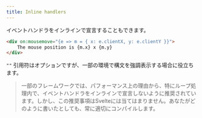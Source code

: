 ```yaml
---
title: Inline handlers
---
```


イベントハンドラをインラインで宣言することもできます。

```html
<div on:mousemove="{e => m = { x: e.clientX, y: e.clientY }}">
	The mouse position is {m.x} x {m.y}
</div>
```

`""` 引用符はオプションですが、一部の環境で構文を強調表示する場合に役立ちます。

> 一部のフレームワークでは、パフォーマンス上の理由から、特にループ処理内で、イベントハンドラをインラインで宣言しないように推奨されています。しかし、この推奨事項はSvelteには当てはまりません。あなたがどのように書いたとしても、常に適切にコンパイルします。
